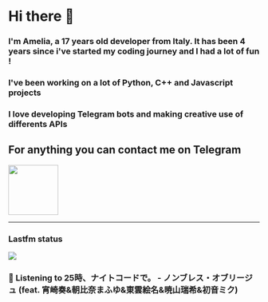 # Hi there 👋
### I'm Amelia, a 17 years old developer from Italy. It has been 4 years since i've started my coding journey and I had a lot of fun !
### I've been working on a lot of Python, C++ and Javascript projects
### I love developing Telegram bots and making creative use of differents APIs


## For anything you can contact me on Telegram 
[<img src="https://upload.wikimedia.org/wikipedia/commons/thumb/8/83/Telegram_2019_Logo.svg/800px-Telegram_2019_Logo.svg.png" height=100px>](https://t.me/lmpostor_syndrome)

<!-- lastfm status starts -->
<div>
    		      <hr>
    		      <h3>Lastfm status</h3>
	              <img src="https://lastfm.freetls.fastly.net/i/u/300x300/ecbddb899c22a9b6be2794e347b8cdc1.jpg" >
		              <h3> 🎵 Listening to 25時、ナイトコードで。 - ノンブレス・オブリージュ (feat. 宵崎奏&朝比奈まふゆ&東雲絵名&暁山瑞希&初音ミク)</h3>
    </div> 
<!-- lastfm status ends -->
